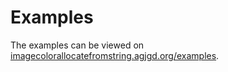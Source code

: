 # Examples

The examples can be viewed on [imagecolorallocatefromstring.agjgd.org/examples](https://imagecolorallocatefromstring.agjgd.org/examples/).
